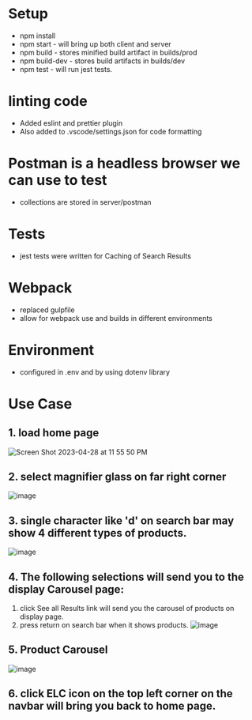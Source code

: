 # Setup

- npm install
- npm start - will bring up both client and server
- npm build - stores minified build artifact in builds/prod
- npm build-dev - stores build artifacts in builds/dev
- npm test - will run jest tests.

# linting code

- Added eslint and prettier plugin
- Also added to .vscode/settings.json for code formatting

# Postman is a headless browser we can use to test

- collections are stored in server/postman

# Tests

- jest tests were written for Caching of Search Results

# Webpack

- replaced gulpfile
- allow for webpack use and builds in different environments

# Environment

- configured in .env and by using dotenv library

# Use Case

## 1. load home page
![Screen Shot 2023-04-28 at 11 55 50 PM](https://user-images.githubusercontent.com/36891099/235282541-c74f7e06-d9de-4e8a-95bd-048d5b773eb6.png)

## 2. select magnifier glass on far right corner
![image](https://user-images.githubusercontent.com/36891099/235282559-0cbf3c5d-60bb-48cd-8d9f-8c53a217df72.png)

## 3. single character like 'd' on search bar may show 4 different types of products.
![image](https://user-images.githubusercontent.com/36891099/235282577-f741441e-0fa9-4cb4-b334-d041e99a235f.png)

## 4. The following selections will send you to the display Carousel page:
   1. click See all Results link will send you the carousel of products on display page.
   2. press return on search bar when it shows products.
![image](https://user-images.githubusercontent.com/36891099/235282758-8955117b-bed4-4449-ac24-9c73d22c4a62.png)

## 5. Product Carousel
![image](https://user-images.githubusercontent.com/36891099/235282883-1163fb0d-e105-4400-a782-9b8b65846bb9.png)

## 6. click ELC icon on the top left corner on the navbar will bring you back to home page.

